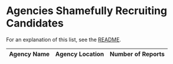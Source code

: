 # Agencies Shamefully Recruiting Candidates

For an explanation of this list, see the [README](readme.md).

Agency Name | Agency Location | Number of Reports
------------|-----------------|------------------
